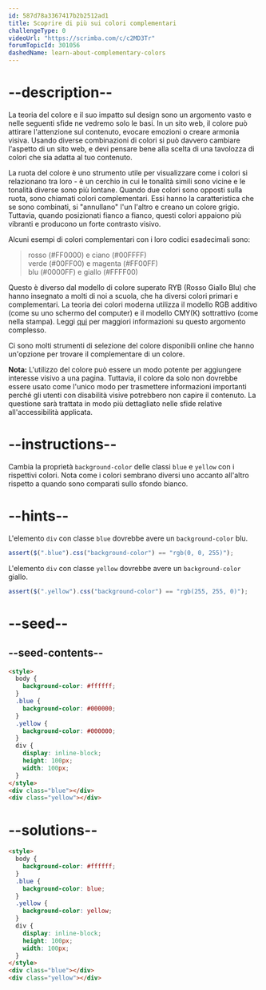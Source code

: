```yaml
---
id: 587d78a3367417b2b2512ad1
title: Scoprire di più sui colori complementari
challengeType: 0
videoUrl: "https://scrimba.com/c/c2MD3Tr"
forumTopicId: 301056
dashedName: learn-about-complementary-colors
---
```


# --description--

La teoria del colore e il suo impatto sul design sono un argomento vasto e nelle seguenti sfide ne vedremo solo le basi. In un sito web, il colore può attirare l'attenzione sul contenuto, evocare emozioni o creare armonia visiva. Usando diverse combinazioni di colori si può davvero cambiare l'aspetto di un sito web, e devi pensare bene alla scelta di una tavolozza di colori che sia adatta al tuo contenuto.

La ruota del colore è uno strumento utile per visualizzare come i colori si relazionano tra loro - è un cerchio in cui le tonalità simili sono vicine e le tonalità diverse sono più lontane. Quando due colori sono opposti sulla ruota, sono chiamati colori complementari. Essi hanno la caratteristica che se sono combinati, si "annullano" l'un l'altro e creano un colore grigio. Tuttavia, quando posizionati fianco a fianco, questi colori appaiono più vibranti e producono un forte contrasto visivo.

Alcuni esempi di colori complementari con i loro codici esadecimali sono:

<blockquote>rosso (#FF0000) e ciano (#00FFFF)<br>verde (#00FF00) e magenta (#FF00FF)<br>blu (#0000FF) e giallo (#FFFF00)</blockquote>

Questo è diverso dal modello di colore superato RYB (Rosso Giallo Blu) che hanno insegnato a molti di noi a scuola, che ha diversi colori primari e complementari. La teoria dei colori moderna utilizza il modello RGB additivo (come su uno schermo del computer) e il modello CMY(K) sottrattivo (come nella stampa). Leggi [qui](https://en.wikipedia.org/wiki/Color_model) per maggiori informazioni su questo argomento complesso.

Ci sono molti strumenti di selezione del colore disponibili online che hanno un'opzione per trovare il complementare di un colore.

**Nota:** L'utilizzo del colore può essere un modo potente per aggiungere interesse visivo a una pagina. Tuttavia, il colore da solo non dovrebbe essere usato come l'unico modo per trasmettere informazioni importanti perché gli utenti con disabilità visive potrebbero non capire il contenuto. La questione sarà trattata in modo più dettagliato nelle sfide relative all'accessibilità applicata.

# --instructions--

Cambia la proprietà `background-color` delle classi `blue` e `yellow` con i rispettivi colori. Nota come i colori sembrano diversi uno accanto all'altro rispetto a quando sono comparati sullo sfondo bianco.

# --hints--

L'elemento `div` con classe `blue` dovrebbe avere un `background-color` blu.

```js
assert($(".blue").css("background-color") == "rgb(0, 0, 255)");
```

L'elemento `div` con classe `yellow` dovrebbe avere un `background-color` giallo.

```js
assert($(".yellow").css("background-color") == "rgb(255, 255, 0)");
```

# --seed--

## --seed-contents--

```html
<style>
  body {
    background-color: #ffffff;
  }
  .blue {
    background-color: #000000;
  }
  .yellow {
    background-color: #000000;
  }
  div {
    display: inline-block;
    height: 100px;
    width: 100px;
  }
</style>
<div class="blue"></div>
<div class="yellow"></div>
```

# --solutions--

```html
<style>
  body {
    background-color: #ffffff;
  }
  .blue {
    background-color: blue;
  }
  .yellow {
    background-color: yellow;
  }
  div {
    display: inline-block;
    height: 100px;
    width: 100px;
  }
</style>
<div class="blue"></div>
<div class="yellow"></div>
```
